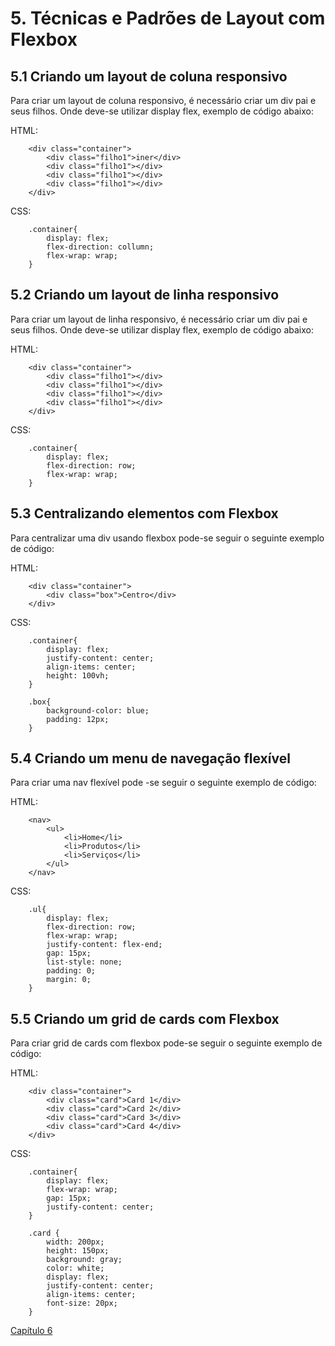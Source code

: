 # 5. Técnicas e Padrões de Layout com Flexbox

## 5.1 Criando um layout de coluna responsivo

Para criar um layout de coluna responsivo, é necessário criar um div pai e seus filhos. Onde deve-se utilizar display flex, exemplo de código abaixo:

HTML:
```
    <div class="container">
        <div class="filho1">iner</div>
        <div class="filho1"></div>
        <div class="filho1"></div>
        <div class="filho1"></div>
    </div>
```

CSS:
```
    .container{
        display: flex;
        flex-direction: collumn;
        flex-wrap: wrap;
    }
```

## 5.2 Criando um layout de linha responsivo

Para criar um layout de linha responsivo, é necessário criar um div pai e seus filhos. Onde deve-se utilizar display flex, exemplo de código abaixo:

HTML:
```
    <div class="container">
        <div class="filho1"></div>
        <div class="filho1"></div>
        <div class="filho1"></div>
        <div class="filho1"></div>
    </div>
```

CSS:
```
    .container{
        display: flex;
        flex-direction: row;
        flex-wrap: wrap;
    }
```

## 5.3 Centralizando elementos com Flexbox

Para centralizar uma div usando flexbox pode-se seguir o seguinte exemplo de código:

HTML:
```
    <div class="container">
        <div class="box">Centro</div>
    </div>
```

CSS:
```
    .container{
        display: flex;
        justify-content: center;
        align-items: center;
        height: 100vh;
    }

    .box{
        background-color: blue;
        padding: 12px;
    }
```

## 5.4 Criando um menu de navegação flexível

Para criar uma nav flexível pode \-se seguir o seguinte exemplo de código:

HTML:
```
    <nav>
        <ul>
            <li>Home</li>
            <li>Produtos</li>
            <li>Serviços</li>
        </ul>
    </nav>
```

CSS:
```
    .ul{
        display: flex;
        flex-direction: row;
        flex-wrap: wrap;
        justify-content: flex-end;
        gap: 15px;
        list-style: none;
        padding: 0;
        margin: 0;
    }
```

## 5.5 Criando um grid de cards com Flexbox

Para criar grid de cards com flexbox pode-se seguir o seguinte exemplo de código:

HTML:
```
    <div class="container">
        <div class="card">Card 1</div>
        <div class="card">Card 2</div>
        <div class="card">Card 3</div>
        <div class="card">Card 4</div>
    </div>

```

CSS:
```
    .container{
        display: flex;
        flex-wrap: wrap;
        gap: 15px;
        justify-content: center;
    }

    .card {
        width: 200px;
        height: 150px;
        background: gray;
        color: white;
        display: flex;
        justify-content: center;
        align-items: center;
        font-size: 20px;
    }

```

[Capítulo 6](https://github.com/kevinzancle/AC2_CSS_Flexbox/edit/main/cap6.md)
